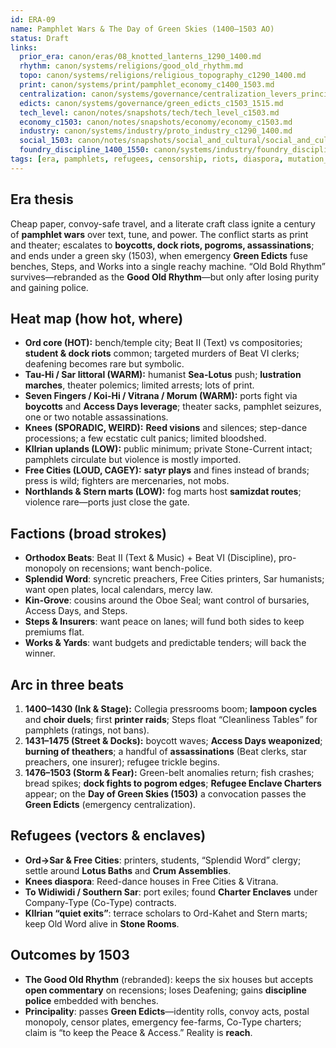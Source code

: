 ```yaml
---
id: ERA-09
name: Pamphlet Wars & The Day of Green Skies (1400–1503 AO)
status: Draft
links:
  prior_era: canon/eras/08_knotted_lanterns_1290_1400.md
  rhythm: canon/systems/religions/good_old_rhythm.md
  topo: canon/systems/religions/religious_topography_c1290_1400.md
  print: canon/systems/print/pamphlet_economy_c1400_1503.md
  centralization: canon/systems/governance/centralization_levers_principality_c1400_1550.md
  edicts: canon/systems/governance/green_edicts_c1503_1515.md
  tech_level: canon/notes/snapshots/tech/tech_level_c1503.md
  economy_c1503: canon/notes/snapshots/economy/economy_c1503.md
  industry: canon/systems/industry/proto_industry_c1290_1400.md
  social_1503: canon/notes/snapshots/social_and_cultural/social_and_cultural_c1503.md
  foundry_discipline_1400_1550: canon/systems/industry/foundry_discipline_1400_1550.md
tags: [era, pamphlets, refugees, censorship, riots, diaspora, mutation_day, centralization]
---
```


## Era thesis
Cheap paper, convoy-safe travel, and a literate craft class ignite a century of **pamphlet wars** over text, tune, and power. The conflict starts as print and theater; escalates to **boycotts, dock riots, pogroms, assassinations**; and ends under a green sky (1503), when emergency **Green Edicts** fuse benches, Steps, and Works into a single reachy machine. “Old Bold Rhythm” survives—rebranded as the **Good Old Rhythm**—but only after losing purity and gaining police.

## Heat map (how hot, where)
- **Ord core (HOT):** bench/temple city; Beat II (Text) vs compositories; **student & dock riots** common; targeted murders of Beat VI clerks; deafening becomes rare but symbolic.
- **Tau-Hi / Sar littoral (WARM):** humanist **Sea-Lotus** push; **lustration marches**, theater polemics; limited arrests; lots of print.
- **Seven Fingers / Koi-Hi / Vitrana / Morum (WARM):** ports fight via **boycotts** and **Access Days leverage**; theater sacks, pamphlet seizures, one or two notable assassinations.
- **Knees (SPORADIC, WEIRD):** **Reed visions** and silences; step-dance processions; a few ecstatic cult panics; limited bloodshed.
- **Kllrian uplands (LOW):** public minimum; private Stone-Current intact; pamphlets circulate but violence is mostly imported.
- **Free Cities (LOUD, CAGEY):** **satyr plays** and fines instead of brands; press is wild; fighters are mercenaries, not mobs.
- **Northlands & Stern marts (LOW):** fog marts host **samizdat routes**; violence rare—ports just close the gate.

## Factions (broad strokes)
- **Orthodox Beats**: Beat II (Text & Music) + Beat VI (Discipline), pro-monopoly on recensions; want bench-police.
- **Splendid Word**: syncretic preachers, Free Cities printers, Sar humanists; want open plates, local calendars, mercy law.
- **Kin-Grove**: cousins around the Oboe Seal; want control of bursaries, Access Days, and Steps.
- **Steps & Insurers**: want peace on lanes; will fund both sides to keep premiums flat.
- **Works & Yards**: want budgets and predictable tenders; will back the winner.

## Arc in three beats
1. **1400–1430 (Ink & Stage):** Collegia pressrooms boom; **lampoon cycles** and **choir duels**; first **printer raids**; Steps float “Cleanliness Tables” for pamphlets (ratings, not bans).
2. **1431–1475 (Street & Docks):** boycott waves; **Access Days weaponized**; **burning of theathers**; a handful of **assassinations** (Beat clerks, star preachers, one insurer); refugee trickle begins.
3. **1476–1503 (Storm & Fear):** Green-belt anomalies return; fish crashes; bread spikes; **dock fights to pogrom edges**; **Refugee Enclave Charters** appear; on the **Day of Green Skies (1503)** a convocation passes the **Green Edicts** (emergency centralization).

## Refugees (vectors & enclaves)
- **Ord→Sar & Free Cities**: printers, students, “Splendid Word” clergy; settle around **Lotus Baths** and **Crum Assemblies**.
- **Knees diaspora**: Reed-dance houses in Free Cities & Vitrana.
- **To Widiwidi / Southern Sar**: port exiles; found **Charter Enclaves** under Company-Type (Co-Type) contracts.
- **Kllrian “quiet exits”**: terrace scholars to Ord-Kahet and Stern marts; keep Old Word alive in **Stone Rooms**.

## Outcomes by 1503
- **The Good Old Rhythm** (rebranded): keeps the six houses but accepts **open commentary** on recensions; loses Deafening; gains **discipline police** embedded with benches.
- **Principality**: passes **Green Edicts**—identity rolls, convoy acts, postal monopoly, censor plates, emergency fee-farms, Co-Type charters; claim is “to keep the Peace & Access.” Reality is **reach**.
